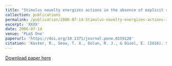 ```yaml
---
title: "Stimulus novelty energizes actions in the absence of explicit reward"
collection: publications
permalink: /publication/2006-07-14-Stimulus-novelty-energizes-actions-in-the-absence-of-explicit-reward
excerpt: 'XXXX'
date: 2006-07-14
venue: 'PLoS One'
paperurl: 'https://doi.org/10.1371/journal.pone.0159120'
citation: 'Koster, R., Seow, T. X., Dolan, R. J., & Düzel, E. (2016). Stimulus novelty energizes actions in the absence of explicit reward. PloS one, 11(7).'
---
```

[Download paper here](http://seowxft.github.io/files/2006-07-14-Stimulus-novelty-energizes-actions-in-the-absence-of-explicit-reward.pdf)
